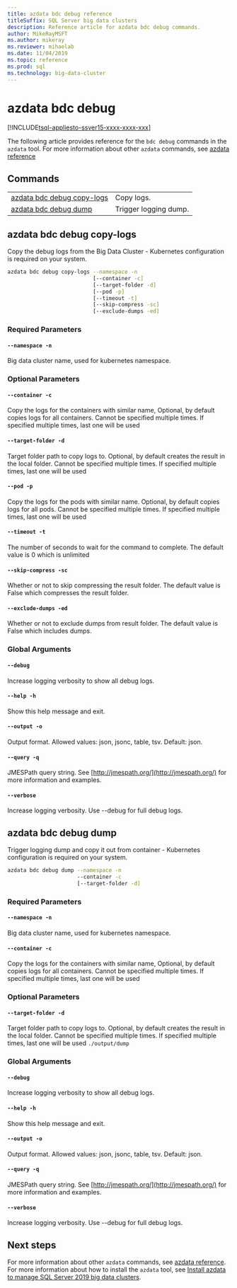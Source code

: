 ```yaml
---
title: azdata bdc debug reference
titleSuffix: SQL Server big data clusters
description: Reference article for azdata bdc debug commands.
author: MikeRayMSFT
ms.author: mikeray
ms.reviewer: mihaelab
ms.date: 11/04/2019
ms.topic: reference
ms.prod: sql
ms.technology: big-data-cluster
---
```


# azdata bdc debug

[!INCLUDE[tsql-appliesto-ssver15-xxxx-xxxx-xxx](../includes/tsql-appliesto-ssver15-xxxx-xxxx-xxx.md)]  

The following article provides reference for the `bdc debug` commands in the `azdata` tool. For more information about other `azdata` commands, see [azdata reference](reference-azdata.md)

## Commands
|     |     |
| --- | --- |
[azdata bdc debug copy-logs](#azdata-bdc-debug-copy-logs) | Copy logs.
[azdata bdc debug dump](#azdata-bdc-debug-dump) | Trigger logging dump.
## azdata bdc debug copy-logs
Copy the debug logs from the Big Data Cluster - Kubernetes configuration is required on your system.
```bash
azdata bdc debug copy-logs --namespace -n 
                           [--container -c]  
                           [--target-folder -d]  
                           [--pod -p]  
                           [--timeout -t]  
                           [--skip-compress -sc]  
                           [--exclude-dumps -ed]
```
### Required Parameters
#### `--namespace -n`
Big data cluster name, used for kubernetes namespace.
### Optional Parameters
#### `--container -c`
Copy the logs for the containers with similar name, Optional, by default copies logs for all containers. Cannot be specified multiple times. If specified multiple times, last one will be used
#### `--target-folder -d`
Target folder path to copy logs to. Optional, by default creates the result in the local folder.  Cannot be specified multiple times. If specified multiple times, last one will be used
#### `--pod -p`
Copy the logs for the pods with similar name. Optional, by default copies logs for all pods. Cannot be specified multiple times. If specified multiple times, last one will be used
#### `--timeout -t`
The number of seconds to wait for the command to complete. The default value is 0 which is unlimited
#### `--skip-compress -sc`
Whether or not to skip compressing the result folder. The default value is False which compresses the result folder.
#### `--exclude-dumps -ed`
Whether or not to exclude dumps from result folder. The default value is False which includes dumps.
### Global Arguments
#### `--debug`
Increase logging verbosity to show all debug logs.
#### `--help -h`
Show this help message and exit.
#### `--output -o`
Output format.  Allowed values: json, jsonc, table, tsv.  Default: json.
#### `--query -q`
JMESPath query string. See [http://jmespath.org/](http://jmespath.org/) for more information and examples.
#### `--verbose`
Increase logging verbosity. Use --debug for full debug logs.
## azdata bdc debug dump
Trigger logging dump and copy it out from container - Kubernetes configuration is required on your system.
```bash
azdata bdc debug dump --namespace -n 
                      --container -c  
                      [--target-folder -d]
```
### Required Parameters
#### `--namespace -n`
Big data cluster name, used for kubernetes namespace.
#### `--container -c`
Copy the logs for the containers with similar name, Optional, by default copies logs for all containers. Cannot be specified multiple times. If specified multiple times, last one will be used
### Optional Parameters
#### `--target-folder -d`
Target folder path to copy logs to. Optional, by default creates the result in the local folder.  Cannot be specified multiple times. If specified multiple times, last one will be used
`./output/dump`
### Global Arguments
#### `--debug`
Increase logging verbosity to show all debug logs.
#### `--help -h`
Show this help message and exit.
#### `--output -o`
Output format.  Allowed values: json, jsonc, table, tsv.  Default: json.
#### `--query -q`
JMESPath query string. See [http://jmespath.org/](http://jmespath.org/) for more information and examples.
#### `--verbose`
Increase logging verbosity. Use --debug for full debug logs.

## Next steps

For more information about other `azdata` commands, see [azdata reference](reference-azdata.md). For more information about how to install the `azdata` tool, see [Install azdata to manage SQL Server 2019 big data clusters](deploy-install-azdata.md).
